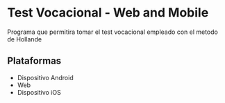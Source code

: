 # Test Vocacional - Web and Mobile
Programa que permitira tomar el test vocacional empleado con el metodo de Hollande

## Plataformas
* Dispositivo Android
* Web
* Dispositivo iOS

